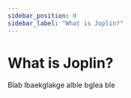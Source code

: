 ```yaml
---
sidebar_position: 0
sidebar_label: "What is Joplin?"
---
```


# What is Joplin?

Blab lbaekglakge alble bglea ble